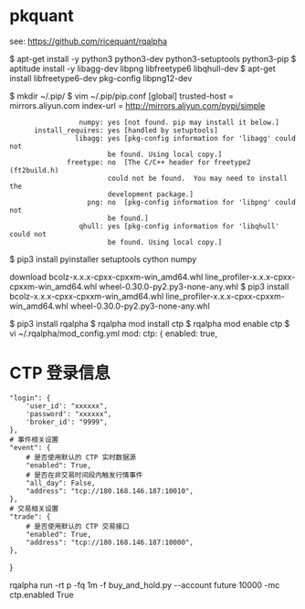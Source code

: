 # pkquant

see: https://github.com/ricequant/rqalpha


$ apt-get install -y python3 python3-dev python3-setuptools python3-pip 
$ aptitude install -y libagg-dev libpng libfreetype6 libqhull-dev
$ apt-get install libfreetype6-dev pkg-config libpng12-dev


$ mkdir ~/.pip/
$ vim ~/.pip/pip.conf
[global]
trusted-host =  mirrors.aliyun.com
index-url = http://mirrors.aliyun.com/pypi/simple

                     numpy: yes [not found. pip may install it below.]
          install_requires: yes [handled by setuptools]
                    libagg: yes [pkg-config information for 'libagg' could not
                            be found. Using local copy.]
                  freetype: no  [The C/C++ header for freetype2 (ft2build.h)
                            could not be found.  You may need to install the
                            development package.]
                       png: no  [pkg-config information for 'libpng' could not
                            be found.]
                     qhull: yes [pkg-config information for 'libqhull' could not
                            be found. Using local copy.]

$ pip3 install pyinstaller setuptools cython numpy

download  bcolz-x.x.x-cpxx-cpxxm-win_amd64.whl line_profiler-x.x.x-cpxx-cpxxm-win_amd64.whl wheel-0.30.0-py2.py3-none-any.whl
$ pip3 install bcolz-x.x.x-cpxx-cpxxm-win_amd64.whl line_profiler-x.x.x-cpxx-cpxxm-win_amd64.whl wheel-0.30.0-py2.py3-none-any.whl

$ pip3 install rqalpha
$ rqalpha mod install ctp
$ rqalpha mod enable ctp
$ vi ~/.rqalpha/mod_config.yml
mod:
  ctp: {
    enabled: true,
   # CTP 登录信息
    "login": {
        'user_id': "xxxxxx",
        'password': "xxxxxx",
        'broker_id': "9999",
    },
    # 事件相关设置
    "event": {
        # 是否使用默认的 CTP 实时数据源
        "enabled": True,
        # 是否在非交易时间段内触发行情事件
        "all_day": False,
        "address": "tcp://180.168.146.187:10010",
    },
    # 交易相关设置
    "trade": {
        # 是否使用默认的 CTP 交易接口
        "enabled": True,
        "address": "tcp://180.168.146.187:10000",
    },
  }


rqalpha run -rt p -fq 1m -f buy_and_hold.py --account future 10000 -mc ctp.enabled True